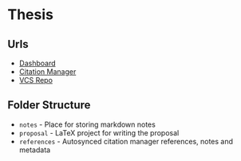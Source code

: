 # Thesis

## Urls
* [Dashboard](https://www.notion.so/Thesis-Dashboard-a913f1117ec440da9bda48b7e7ab1a15)
* [Citation Manager](https://www.zotero.org/groups/4470104/thesis/library)
* [VCS Repo](https://git.science.uu.nl/e.dmitriev/thesis)

## Folder Structure
* `notes` - Place for storing markdown notes
* `proposal` - LaTeX project for writing the proposal
* `references` - Autosynced citation manager references, notes and metadata